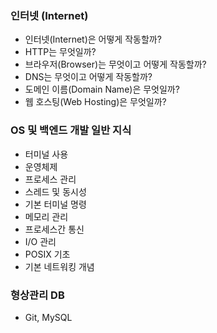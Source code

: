 ### 인터넷 (Internet)

- 인터넷(Internet)은 어떻게 작동할까?
- HTTP는 무엇일까?
- 브라우저(Browser)는 무엇이고 어떻게 작동할까?
- DNS는 무엇이고 어떻게 작동할까?
- 도메인 이름(Domain Name)은 무엇일까?
- 웹 호스팅(Web Hosting)은 무엇일까?
### OS 및 백엔드 개발 일반 지식

- 터미널 사용
- 운영체제
- 프로세스 관리
- 스레드 및 동시성
- 기본 터미널 명령
- 메모리 관리
- 프로세스간 통신
- I/O 관리
- POSIX 기초
- 기본 네트워킹 개념

### 형상관리 DB
- Git, MySQL